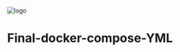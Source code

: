 ![logo](https://www.freeimages.com/premium-vector/funny-octopus-6423176)

# Final-docker-compose-YML
